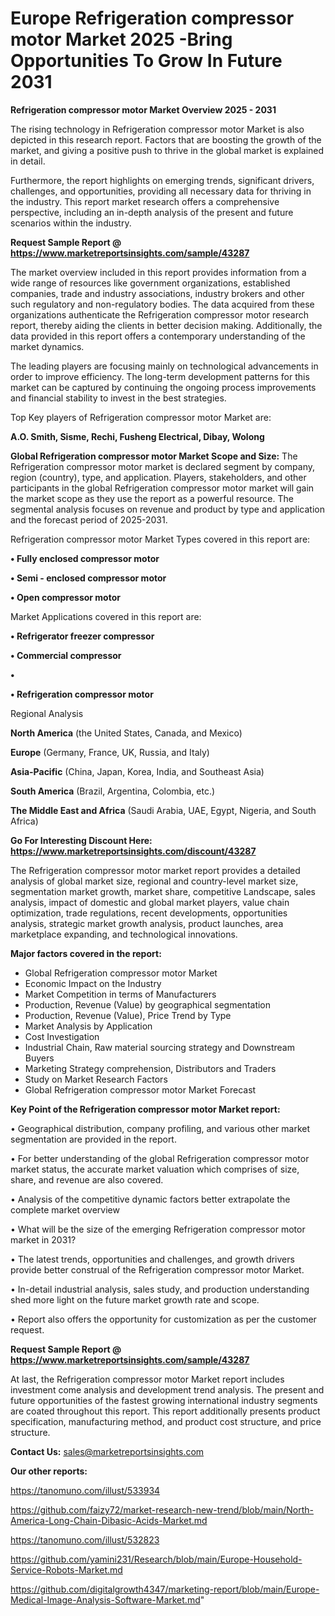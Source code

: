 # Europe Refrigeration compressor motor Market 2025 -Bring Opportunities To Grow In Future 2031

<Strong> Refrigeration compressor motor Market Overview 2025 - 2031</strong>

The rising technology in Refrigeration compressor motor Market is also depicted in this research report. Factors that are boosting the growth of the market, and giving a positive push to thrive in the global market is explained in detail.

Furthermore, the report highlights on emerging trends, significant drivers, challenges, and opportunities, providing all necessary data for thriving in the industry. This report market research offers a comprehensive perspective, including an in-depth analysis of the present and future scenarios within the industry.

<strong>Request Sample Report @ <a href=https://www.marketreportsinsights.com/sample/43287>https://www.marketreportsinsights.com/sample/43287</a></strong>

The market overview included in this report provides information from a wide range of resources like government organizations, established companies, trade and industry associations, industry brokers and other such regulatory and non-regulatory bodies. The data acquired from these organizations authenticate the Refrigeration compressor motor research report, thereby aiding the clients in better decision making. Additionally, the data provided in this report offers a contemporary understanding of the market dynamics.

The leading players are focusing mainly on technological advancements in order to improve efficiency. The long-term development patterns for this market can be captured by continuing the ongoing process improvements and financial stability to invest in the best strategies.

Top Key players of Refrigeration compressor motor Market are:

<strong>A.O. Smith, Sisme, Rechi, Fusheng Electrical, Dibay, Wolong</strong>

<strong><b>Global Refrigeration compressor motor Market Scope and Size:</b></strong>
The Refrigeration compressor motor market is declared segment by company, region (country), type, and application. Players, stakeholders, and other participants in the global Refrigeration compressor motor market will gain the market scope as they use the report as a powerful resource. The segmental analysis focuses on revenue and product by type and application and the forecast period of 2025-2031.

Refrigeration compressor motor Market Types covered in this report are:

<strong>•  Fully enclosed compressor motor

•  Semi - enclosed compressor motor

•  Open compressor motor</strong>

Market Applications covered in this report are:

<strong>•  Refrigerator freezer compressor

•  Commercial compressor

•  

•  Refrigeration compressor motor</strong> 

Regional Analysis

<strong>North America</strong> (the United States, Canada, and Mexico)

<strong>Europe</strong> (Germany, France, UK, Russia, and Italy)

<strong>Asia-Pacific</strong> (China, Japan, Korea, India, and Southeast Asia)

<strong>South America</strong> (Brazil, Argentina, Colombia, etc.)

<strong>The Middle East and Africa</strong> (Saudi Arabia, UAE, Egypt, Nigeria, and South Africa)

<strong>Go For Interesting Discount Here: <a href=https://www.marketreportsinsights.com/discount/43287>https://www.marketreportsinsights.com/discount/43287</a></strong>

The Refrigeration compressor motor market report provides a detailed analysis of global market size, regional and country-level market size, segmentation market growth, market share, competitive Landscape, sales analysis, impact of domestic and global market players, value chain optimization, trade regulations, recent developments, opportunities analysis, strategic market growth analysis, product launches, area marketplace expanding, and technological innovations.

<strong><b>Major factors covered in the report:</b></strong>
<ul>
  <li>Global Refrigeration compressor motor Market </li>
  <li>Economic Impact on the Industry</li>
  <li>Market Competition in terms of Manufacturers</li>
  <li>Production, Revenue (Value) by geographical segmentation</li>
  <li>Production, Revenue (Value), Price Trend by Type</li>
  <li>Market Analysis by Application</li>
  <li>Cost Investigation</li>
  <li>Industrial Chain, Raw material sourcing strategy and Downstream Buyers</li>
  <li>Marketing Strategy comprehension, Distributors and Traders</li>
  <li>Study on Market Research Factors</li>
  <li>Global Refrigeration compressor motor Market Forecast</li>
</ul>

<strong><b>Key Point of the Refrigeration compressor motor Market report:</b></strong>

• Geographical distribution, company profiling, and various other market segmentation are provided in the report.

• For better understanding of the global Refrigeration compressor motor market status, the accurate market valuation which comprises of size, share, and revenue are also covered.

• Analysis of the competitive dynamic factors better extrapolate the complete market overview

• What will be the size of the emerging Refrigeration compressor motor market in 2031?

• The latest trends, opportunities and challenges, and growth drivers provide better construal of the Refrigeration compressor motor Market.

• In-detail industrial analysis, sales study, and production understanding shed more light on the future market growth rate and scope.

• Report also offers the opportunity for customization as per the customer request.

<strong>Request Sample Report @ <a href=https://www.marketreportsinsights.com/sample/43287>https://www.marketreportsinsights.com/sample/43287</a></strong>

At last, the Refrigeration compressor motor Market report includes investment come analysis and development trend analysis. The present and future opportunities of the fastest growing international industry segments are coated throughout this report. This report additionally presents product specification, manufacturing method, and product cost structure, and price structure.

<strong>Contact Us:</strong>
sales@marketreportsinsights.com

<strong>Our other reports:</strong>

<a href=https://tanomuno.com/illust/533934>https://tanomuno.com/illust/533934</a>

<a href=https://github.com/faizy72/market-research-new-trend/blob/main/North-America-Long-Chain-Dibasic-Acids-Market.md>https://github.com/faizy72/market-research-new-trend/blob/main/North-America-Long-Chain-Dibasic-Acids-Market.md</a>

<a href=https://tanomuno.com/illust/532823>https://tanomuno.com/illust/532823</a>

<a href=https://github.com/yamini231/Research/blob/main/Europe-Household-Service-Robots-Market.md>https://github.com/yamini231/Research/blob/main/Europe-Household-Service-Robots-Market.md</a>

<a href=https://github.com/digitalgrowth4347/marketing-report/blob/main/Europe-Medical-Image-Analysis-Software-Market.md>https://github.com/digitalgrowth4347/marketing-report/blob/main/Europe-Medical-Image-Analysis-Software-Market.md</a>"
